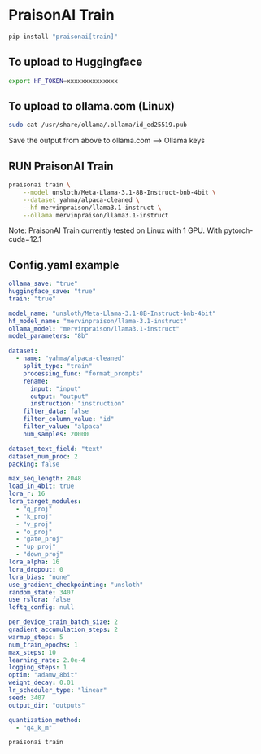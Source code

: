 # PraisonAI Train

```bash
pip install "praisonai[train]"
```

## To upload to Huggingface

```bash
export HF_TOKEN=xxxxxxxxxxxxxx
```

## To upload to ollama.com (Linux)

```bash
sudo cat /usr/share/ollama/.ollama/id_ed25519.pub
```

Save the output from above to ollama.com --> Ollama keys

## RUN PraisonAI Train

```bash
praisonai train \
    --model unsloth/Meta-Llama-3.1-8B-Instruct-bnb-4bit \
    --dataset yahma/alpaca-cleaned \
    --hf mervinpraison/llama3.1-instruct \
    --ollama mervinpraison/llama3.1-instruct
```

Note: PraisonAI Train currently tested on Linux with 1 GPU. With pytorch-cuda=12.1

## Config.yaml example

```yaml
ollama_save: "true"
huggingface_save: "true"
train: "true"

model_name: "unsloth/Meta-Llama-3.1-8B-Instruct-bnb-4bit"
hf_model_name: "mervinpraison/llama-3.1-instruct"
ollama_model: "mervinpraison/llama3.1-instruct"
model_parameters: "8b"

dataset:
  - name: "yahma/alpaca-cleaned"
    split_type: "train"
    processing_func: "format_prompts"
    rename:
      input: "input"
      output: "output"
      instruction: "instruction"
    filter_data: false
    filter_column_value: "id"
    filter_value: "alpaca"
    num_samples: 20000

dataset_text_field: "text"
dataset_num_proc: 2
packing: false

max_seq_length: 2048
load_in_4bit: true
lora_r: 16
lora_target_modules: 
  - "q_proj"
  - "k_proj"
  - "v_proj"
  - "o_proj"
  - "gate_proj"
  - "up_proj"
  - "down_proj"
lora_alpha: 16
lora_dropout: 0
lora_bias: "none"
use_gradient_checkpointing: "unsloth"
random_state: 3407
use_rslora: false
loftq_config: null

per_device_train_batch_size: 2
gradient_accumulation_steps: 2
warmup_steps: 5
num_train_epochs: 1
max_steps: 10
learning_rate: 2.0e-4
logging_steps: 1
optim: "adamw_8bit"
weight_decay: 0.01
lr_scheduler_type: "linear"
seed: 3407
output_dir: "outputs"

quantization_method: 
  - "q4_k_m"

```

```bash
praisonai train
```